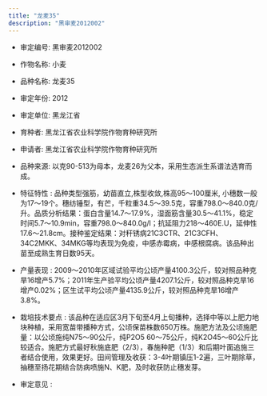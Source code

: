 ```yaml
---
title: "龙麦35"
description: "黑审麦2012002"
---
```

* 审定编号:  黑审麦2012002

*  作物名称:  小麦

*  品种名称:  龙麦35

*  审定年份:  2012

*  审定单位:  黑龙江省

* 育种者:  黑龙江省农业科学院作物育种研究所

*  申请者:  黑龙江省农业科学院作物育种研究所

*  品种来源:  以克90-513为母本，龙麦26为父本，采用生态派生系谱法选育而成。

*  特征特性 : 
品种类型强筋，幼苗直立,株型收敛,株高95～100厘米, 小穗数一般为17～19个。穗纺锤型，有芒，千粒重34.5～39.5克，容重798.0～840.0克/升。品质分析结果：蛋白含量14.7～17.9%，湿面筋含量30.5～41.1%，稳定时间5.7～10.9min，容重798.0～840.0g/l；抗延阻力218～460E.U，延伸性17.6～21.8cm。接种鉴定结果：对秆锈病21C3CTR、21C3CFH、34C2MKK、34MKG等均表现为免疫，中感赤霉病，中感根腐病。该品种出苗至成熟生育日数95天。
 
*  产量表现 : 
2009～2010年区域试验平均公顷产量4100.3公斤，较对照品种克旱16增产5.7%；2011年生产验平均公顷产量4207.1公斤，较对照品种克旱16增产0.02%；区生试平均公顷产量4135.9公斤，较对照品种克旱16增产3.8%。

*  栽培技术要点 : 
该品种在适应区3月下旬至4月上旬播种，选择中等以上肥力地块种植，采用宽苗带播种方式，公顷保苗株数650万株。施肥方法及公顷施肥量：以公顷施纯N75～90公斤，纯P2O5 60～75公斤，纯K2O45～60公斤比较适合。施肥方式最好秋施底肥（2/3），春施种肥（1/3）和后期叶面追施三者结合使用，效果更好。田间管理及收获：3-4叶期镇压1-2遍，三叶期除草，抽穗至扬花期结合防病喷施N、K肥，及时收获防止穗发芽。

*  审定意见 : 

